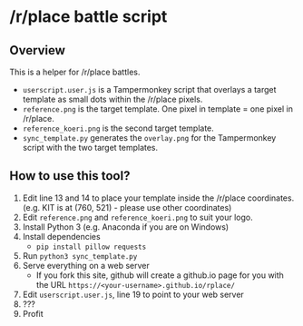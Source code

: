 # /r/place battle script

## Overview

This is a helper for /r/place battles.

- `userscript.user.js` is a Tampermonkey script that overlays a target template as small dots within the /r/place pixels.
- `reference.png` is the target template. One pixel in template = one pixel in /r/place.
- `reference_koeri.png` is the second target template.
- `sync_template.py` generates the `overlay.png` for the Tampermonkey script with the two target templates.

## How to use this tool?
1. Edit line 13 and 14 to place your template inside the /r/place coordinates. (e.g. KIT is at (760, 521) - please use other coordinates)
2. Edit `reference.png` and `reference_koeri.png` to suit your logo.
3. Install Python 3 (e.g. Anaconda if you are on Windows)
4. Install dependencies
    - `pip install pillow requests`
5. Run `python3 sync_template.py`
6. Serve everything on a web server
    - If you fork this site, github will create a github.io page for you with the URL `https://<your-username>.github.io/rplace/`
8. Edit `userscript.user.js`, line 19 to point to your web server
9. ???
10. Profit
